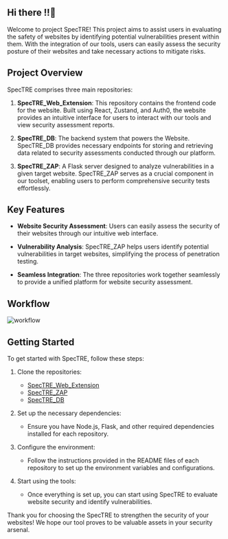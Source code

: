
## Hi there !!👋

Welcome to project SpecTRE! This project aims to assist users in evaluating the safety of websites by identifying potential vulnerabilities present within them. With the integration of our tools, users can easily assess the security posture of their websites and take necessary actions to mitigate risks.

## Project Overview

SpecTRE comprises three main repositories:

1. **SpecTRE_Web_Extension**: This repository contains the frontend code for the website. Built using React, Zustand, and Auth0, the website provides an intuitive interface for users to interact with our tools and view security assessment reports.

2. **SpecTRE_DB**: The backend system that powers the Website. SpecTRE_DB provides necessary endpoints for storing and retrieving data related to security assessments conducted through our platform.

3. **SpecTRE_ZAP**: A Flask server designed to analyze vulnerabilities in a given target website. SpecTRE_ZAP serves as a crucial component in our toolset, enabling users to perform comprehensive security tests effortlessly.

## Key Features

- **Website Security Assessment**: Users can easily assess the security of their websites through our intuitive web interface.
  
- **Vulnerability Analysis**: SpecTRE_ZAP helps users identify potential vulnerabilities in target websites, simplifying the process of penetration testing.

- **Seamless Integration**: The three repositories work together seamlessly to provide a unified platform for website security assessment.

## Workflow
![workflow](https://github.com/SpecTRE-HackByte/.github/assets/116958420/8a5c5d94-7229-4b5d-aafc-28652d7d2f29)

## Getting Started

To get started with SpecTRE, follow these steps:

1. Clone the repositories:
   - [SpecTRE_Web_Extension](https://github.com/SpecTRE-HackByte/SpecTRE_Web_Extension)
   - [SpecTRE_ZAP](https://github.com/SpecTRE-HackByte/SpecTRE_ZAP)
   - [SpecTRE_DB](https://github.com/SpecTRE-HackByte/SpecTRE_DB)

2. Set up the necessary dependencies:
   - Ensure you have Node.js, Flask, and other required dependencies installed for each repository.

3. Configure the environment:
   - Follow the instructions provided in the README files of each repository to set up the environment variables and configurations.

4. Start using the tools:
   - Once everything is set up, you can start using SpecTRE to evaluate website security and identify vulnerabilities.

Thank you for choosing the SpecTRE to strengthen the security of your websites! We hope our tool proves to be valuable assets in your security arsenal.
